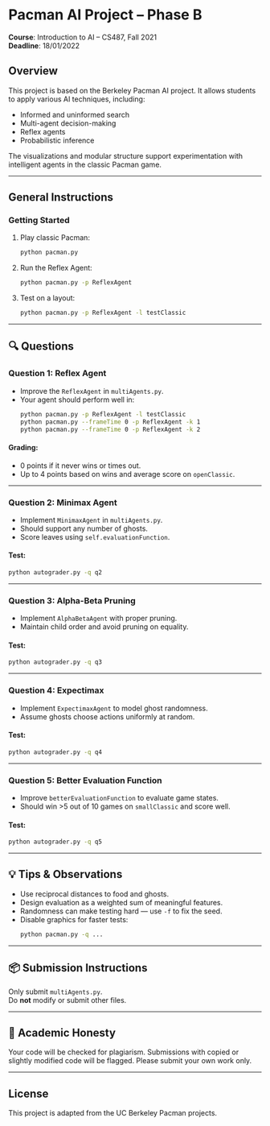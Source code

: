 
# Pacman AI Project – Phase B

**Course**: Introduction to AI – CS487, Fall 2021  
**Deadline**: 18/01/2022

## Overview

This project is based on the Berkeley Pacman AI project. It allows students to apply various AI techniques, including:

- Informed and uninformed search
- Multi-agent decision-making
- Reflex agents
- Probabilistic inference

The visualizations and modular structure support experimentation with intelligent agents in the classic Pacman game.

---

## General Instructions

### Getting Started

1. Play classic Pacman:
   ```bash
   python pacman.py
   ```

2. Run the Reflex Agent:
   ```bash
   python pacman.py -p ReflexAgent
   ```

3. Test on a layout:
   ```bash
   python pacman.py -p ReflexAgent -l testClassic
   ```

---

## 🔍 Questions

### Question 1: Reflex Agent

- Improve the `ReflexAgent` in `multiAgents.py`.
- Your agent should perform well in:
  ```bash
  python pacman.py -p ReflexAgent -l testClassic
  python pacman.py --frameTime 0 -p ReflexAgent -k 1
  python pacman.py --frameTime 0 -p ReflexAgent -k 2
  ```

#### Grading:
- 0 points if it never wins or times out.
- Up to 4 points based on wins and average score on `openClassic`.

---

### Question 2: Minimax Agent

- Implement `MinimaxAgent` in `multiAgents.py`.
- Should support any number of ghosts.
- Score leaves using `self.evaluationFunction`.

#### Test:
```bash
python autograder.py -q q2
```

---

### Question 3: Alpha-Beta Pruning

- Implement `AlphaBetaAgent` with proper pruning.
- Maintain child order and avoid pruning on equality.

#### Test:
```bash
python autograder.py -q q3
```

---

### Question 4: Expectimax

- Implement `ExpectimaxAgent` to model ghost randomness.
- Assume ghosts choose actions uniformly at random.

#### Test:
```bash
python autograder.py -q q4
```

---

### Question 5: Better Evaluation Function

- Improve `betterEvaluationFunction` to evaluate game states.
- Should win >5 out of 10 games on `smallClassic` and score well.

#### Test:
```bash
python autograder.py -q q5
```

---

## 💡 Tips & Observations

- Use reciprocal distances to food and ghosts.
- Design evaluation as a weighted sum of meaningful features.
- Randomness can make testing hard — use `-f` to fix the seed.
- Disable graphics for faster tests:
  ```bash
  python pacman.py -q ...
  ```

---

## 📦 Submission Instructions

Only submit `multiAgents.py`.  
Do **not** modify or submit other files.

---

## 🛑 Academic Honesty

Your code will be checked for plagiarism. Submissions with copied or slightly modified code will be flagged. Please submit your own work only.

---

## License

This project is adapted from the UC Berkeley Pacman projects.

